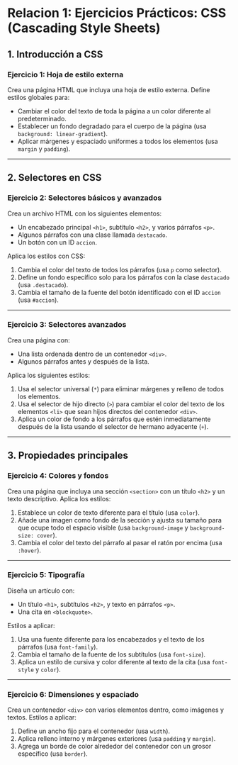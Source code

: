 # Relacion 1: Ejercicios Prácticos: CSS (Cascading Style Sheets)

## 1. Introducción a CSS

### Ejercicio 1: Hoja de estilo externa
Crea una página HTML que incluya una hoja de estilo externa. Define estilos globales para:
- Cambiar el color del texto de toda la página a un color diferente al predeterminado.
- Establecer un fondo degradado para el cuerpo de la página (usa `background: linear-gradient`).
- Aplicar márgenes y espaciado uniformes a todos los elementos (usa `margin` y `padding`).

---

## 2. Selectores en CSS

### Ejercicio 2: Selectores básicos y avanzados
Crea un archivo HTML con los siguientes elementos:
- Un encabezado principal `<h1>`, subtítulo `<h2>`, y varios párrafos `<p>`.
- Algunos párrafos con una clase llamada `destacado`.
- Un botón con un ID `accion`.

Aplica los estilos con CSS:
1. Cambia el color del texto de todos los párrafos (usa `p` como selector).
2. Define un fondo específico solo para los párrafos con la clase `destacado` (usa `.destacado`).
3. Cambia el tamaño de la fuente del botón identificado con el ID `accion` (usa `#accion`).

---

### Ejercicio 3: Selectores avanzados
Crea una página con:
- Una lista ordenada dentro de un contenedor `<div>`.
- Algunos párrafos antes y después de la lista.

Aplica los siguientes estilos:
1. Usa el selector universal (`*`) para eliminar márgenes y relleno de todos los elementos.
2. Usa el selector de hijo directo (`>`) para cambiar el color del texto de los elementos `<li>` que sean hijos directos del contenedor `<div>`.
3. Aplica un color de fondo a los párrafos que estén inmediatamente después de la lista usando el selector de hermano adyacente (`+`).

---

## 3. Propiedades principales

### Ejercicio 4: Colores y fondos
Crea una página que incluya una sección `<section>` con un título `<h2>` y un texto descriptivo. Aplica los estilos:
1. Establece un color de texto diferente para el título (usa `color`).
2. Añade una imagen como fondo de la sección y ajusta su tamaño para que ocupe todo el espacio visible (usa `background-image` y `background-size: cover`).
3. Cambia el color del texto del párrafo al pasar el ratón por encima (usa `:hover`).

---

### Ejercicio 5: Tipografía
Diseña un artículo con:
- Un título `<h1>`, subtítulos `<h2>`, y texto en párrafos `<p>`.
- Una cita en `<blockquote>`.

Estilos a aplicar:
1. Usa una fuente diferente para los encabezados y el texto de los párrafos (usa `font-family`).
2. Cambia el tamaño de la fuente de los subtítulos (usa `font-size`).
3. Aplica un estilo de cursiva y color diferente al texto de la cita (usa `font-style` y `color`).

---

### Ejercicio 6: Dimensiones y espaciado
Crea un contenedor `<div>` con varios elementos dentro, como imágenes y textos. Estilos a aplicar:
1. Define un ancho fijo para el contenedor (usa `width`).
2. Aplica relleno interno y márgenes exteriores (usa `padding` y `margin`).
3. Agrega un borde de color alrededor del contenedor con un grosor específico (usa `border`).



